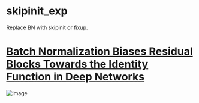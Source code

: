 # skipinit_exp
Replace BN with skipinit or fixup.

# [Batch Normalization Biases Residual Blocks Towards the Identity Function in Deep Networks](https://arxiv.org/pdf/2002.10444.pdf)

![image](https://github.com/jyhengcoder/skipinit_exp/blob/master/img/cifar.png)

